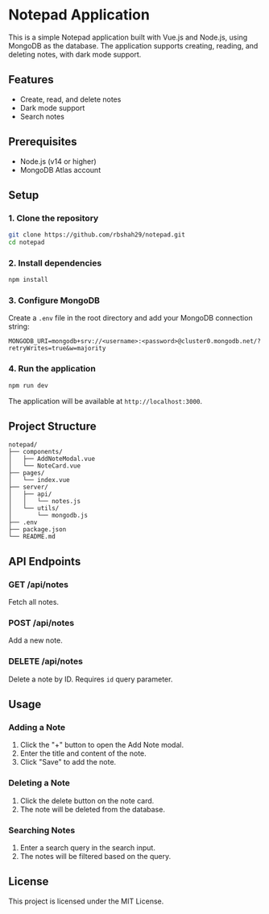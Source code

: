 # Notepad Application

This is a simple Notepad application built with Vue.js and Node.js, using MongoDB as the database. The application supports creating, reading, and deleting notes, with dark mode support.

## Features

- Create, read, and delete notes
- Dark mode support
- Search notes

## Prerequisites

- Node.js (v14 or higher)
- MongoDB Atlas account

## Setup

### 1. Clone the repository

```bash
git clone https://github.com/rbshah29/notepad.git
cd notepad
```

### 2. Install dependencies

```bash
npm install
```

### 3. Configure MongoDB

Create a `.env` file in the root directory and add your MongoDB connection string:

```env
MONGODB_URI=mongodb+srv://<username>:<password>@cluster0.mongodb.net/?retryWrites=true&w=majority
```

### 4. Run the application

```bash
npm run dev
```

The application will be available at `http://localhost:3000`.

## Project Structure

```
notepad/
├── components/
│   ├── AddNoteModal.vue
│   └── NoteCard.vue
├── pages/
│   └── index.vue
├── server/
│   ├── api/
│   │   └── notes.js
│   └── utils/
│       └── mongodb.js
├── .env
├── package.json
└── README.md
```

## API Endpoints

### GET /api/notes

Fetch all notes.

### POST /api/notes

Add a new note.

### DELETE /api/notes

Delete a note by ID. Requires `id` query parameter.

## Usage

### Adding a Note

1. Click the "+" button to open the Add Note modal.
2. Enter the title and content of the note.
3. Click "Save" to add the note.

### Deleting a Note

1. Click the delete button on the note card.
2. The note will be deleted from the database.

### Searching Notes

1. Enter a search query in the search input.
2. The notes will be filtered based on the query.

## License

This project is licensed under the MIT License.
